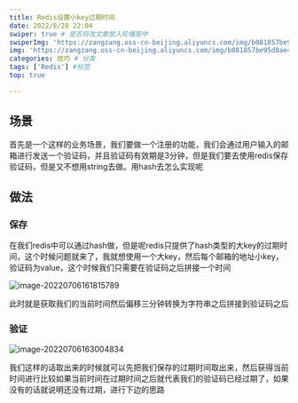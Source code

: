 ```yaml
---
title: Redis设置小key过期时间
date: 2022/8/28 22:04
swiper: true # 是否将改文章放入轮播图中
swiperImg: 'https://zangzang.oss-cn-beijing.aliyuncs.com/img/b081857be95d8ae4c3cf8b1258109f1a.jpg' # 该文章在轮播图中的图片，可以是本地目录下图片也可以是http://xxx图片
img: 'https://zangzang.oss-cn-beijing.aliyuncs.com/img/b081857be95d8ae4c3cf8b1258109f1a.jpg' # 该文章图片，可以是本地目录下图片也可以是http://xxx图片
categories: 技巧 # 分类
tags: ['Redis'] #标签
top: true

---
```


## 场景

首先是一个这样的业务场景，我们要做一个注册的功能，我们会通过用户输入的邮箱进行发送一个验证码，并且验证码有效期是3分钟，但是我们要去使用redis保存验证码，但是又不想用string去做。用hash去怎么实现呢

## 做法

### 保存

在我们redis中可以通过hash做，但是呢redis只提供了hash类型的大key的过期时间，这个时候问题就来了，我就想使用一个大key，然后每个邮箱的地址小key，验证码为value，这个时候我们只需要在验证码之后拼接一个时间

![image-20220706161815789](https://zangzang.oss-cn-beijing.aliyuncs.com/img/image-20220706161815789.png)

此时就是获取我们的当前时间然后偏移三分钟转换为字符串之后拼接到验证码之后

### 验证

![image-20220706163004834](https://zangzang.oss-cn-beijing.aliyuncs.com/img/image-20220706163004834.png)

我们这样的话取出来的时候就可以先把我们保存的过期时间取出来，然后获得当前时间进行比较如果当前时间在过期时间之后就代表我们的验证码已经过期了，如果没有的话就说明还没有过期，进行下边的思路

